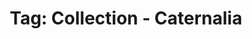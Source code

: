 ---
layout: portfolio
title: 'Tag: Collection - Caternalia'
permalink: /portfolio/tags/collection/caternalia/
type: tag
uid: caternalia
pagination:
    enabled: true
    tag: [caternalia]
---